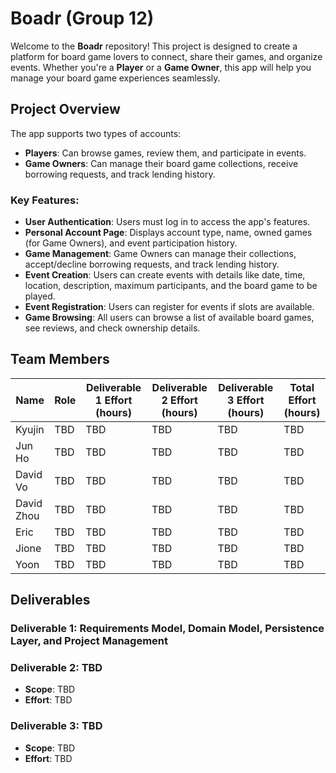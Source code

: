 # Boadr (Group 12)

Welcome to the **Boadr** repository! This project is designed to create a platform for board game lovers to connect, share their games, and organize events. Whether you're a **Player** or a **Game Owner**, this app will help you manage your board game experiences seamlessly.

## Project Overview

The app supports two types of accounts:
- **Players**: Can browse games, review them, and participate in events.
- **Game Owners**: Can manage their board game collections, receive borrowing requests, and track lending history.

### Key Features:
- **User Authentication**: Users must log in to access the app's features.
- **Personal Account Page**: Displays account type, name, owned games (for Game Owners), and event participation history.
- **Game Management**: Game Owners can manage their collections, accept/decline borrowing requests, and track lending history.
- **Event Creation**: Users can create events with details like date, time, location, description, maximum participants, and the board game to be played.
- **Event Registration**: Users can register for events if slots are available.
- **Game Browsing**: All users can browse a list of available board games, see reviews, and check ownership details.

## Team Members

| Name        | Role                     | Deliverable 1 Effort (hours) | Deliverable 2 Effort (hours) | Deliverable 3 Effort (hours) | Total Effort (hours) |
|-------------|--------------------------|------------------------------|------------------------------|------------------------------|----------------------|
| Kyujin      | TBD                      | TBD                          | TBD                          | TBD                          | TBD                  |
| Jun Ho      | TBD                      | TBD                          | TBD                          | TBD                          | TBD                  |
| David Vo    | TBD                      | TBD                          | TBD                          | TBD                          | TBD                  |
| David Zhou  | TBD                      | TBD                          | TBD                          | TBD                          | TBD                  |
| Eric        | TBD                      | TBD                          | TBD                          | TBD                          | TBD                  |
| Jione       | TBD                      | TBD                          | TBD                          | TBD                          | TBD                  |
| Yoon        | TBD                      | TBD                          | TBD                          | TBD                          | TBD                  |

## Deliverables

### Deliverable 1: Requirements Model, Domain Model, Persistence Layer, and Project Management

### Deliverable 2: TBD
- **Scope**: TBD
- **Effort**: TBD

### Deliverable 3: TBD
- **Scope**: TBD
- **Effort**: TBD
